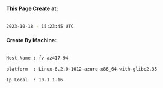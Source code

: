 
   
#### This Page Create at:

```bash

2023-10-18 - 15:23:45 UTC

```

#### Create By Machine:

```bash

Host Name : fv-az417-94

platform  : Linux-6.2.0-1012-azure-x86_64-with-glibc2.35

Ip Local  : 10.1.1.16

```

